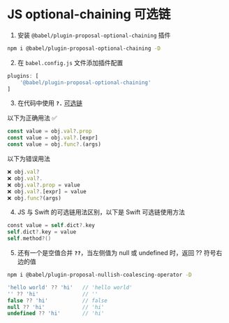 
# JS optional-chaining 可选链

1. 安装 `@babel/plugin-proposal-optional-chaining` 插件
```bash
npm i @babel/plugin-proposal-optional-chaining -D
```

2. 在 `babel.config.js` 文件添加插件配置
```js
plugins: [
    '@babel/plugin-proposal-optional-chaining'
]
```

3. 在代码中使用 **`?.`** [可选链](https://developer.mozilla.org/zh-CN/docs/Web/JavaScript/Reference/Operators/Optional_chaining) 

以下为正确用法 ✅
```js
const value = obj.val?.prop
const value = obj.val?.[expr]
const value = obj.func?.(args)
```

以下为错误用法
```js
❌ obj.val?
❌ obj.val?.
❌ obj.val?.prop = value
❌ obj.val?.[expr] = value
❌ obj.func?(args)
```

4. JS 与 Swift 的可选链用法区别，以下是 Swift 可选链使用方法

```swift
const value = self.dict?.key
self.dict?.key = value
self.method?()
```

5. 还有一个是空值合并 **`??`**，当左侧值为 null 或 undefined 时，返回 ?? 符号右边的值

```bash
npm i @babel/plugin-proposal-nullish-coalescing-operator -D
```

```js
'hello world' ?? 'hi'   // 'hello world'
'' ?? 'hi'              // ''
false ?? 'hi'           // false
null ?? 'hi'            // 'hi'
undefined ?? 'hi'       // 'hi'
```
